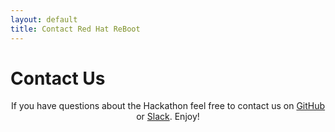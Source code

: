 ```yaml
---
layout: default
title: Contact Red Hat ReBoot
---
```


<div id="contact">
  <h1 class="pageTitle">Contact Us</h1>
  <center><p>If you have questions about the Hackathon feel free to contact us on <a href="https://github.com/redhat-hackathon">GitHub</a> or <a href="https://github.com/redhat-hackathon">Slack</a>. Enjoy!</p></center>
</div>
